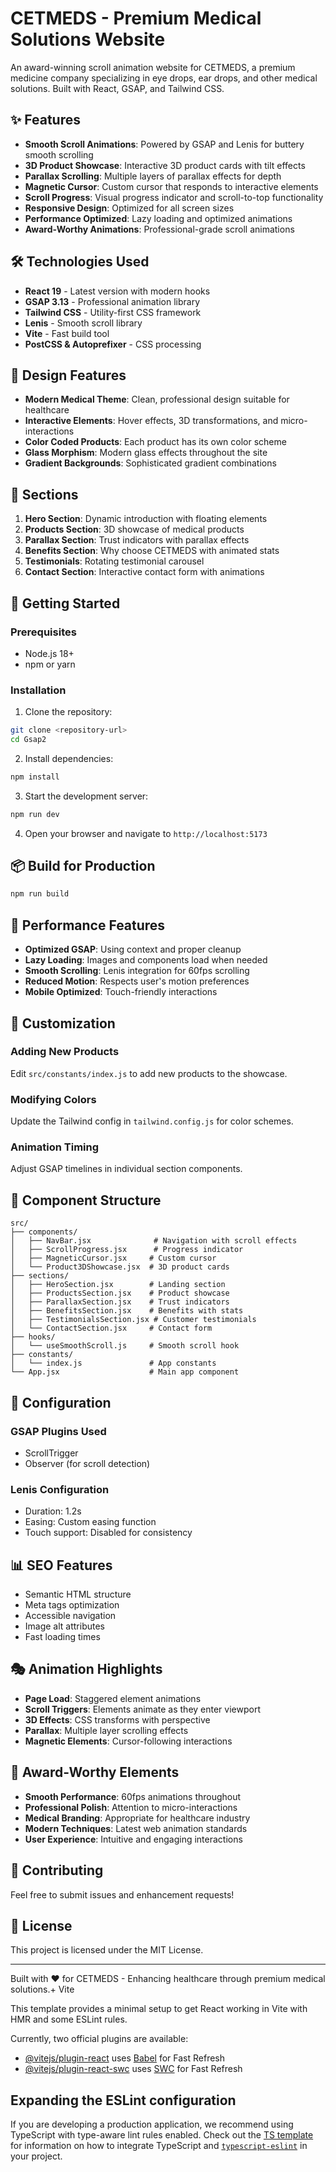 # CETMEDS - Premium Medical Solutions Website

An award-winning scroll animation website for CETMEDS, a premium medicine company specializing in eye drops, ear drops, and other medical solutions. Built with React, GSAP, and Tailwind CSS.

## ✨ Features

- **Smooth Scroll Animations**: Powered by GSAP and Lenis for buttery smooth scrolling
- **3D Product Showcase**: Interactive 3D product cards with tilt effects
- **Parallax Scrolling**: Multiple layers of parallax effects for depth
- **Magnetic Cursor**: Custom cursor that responds to interactive elements
- **Scroll Progress**: Visual progress indicator and scroll-to-top functionality
- **Responsive Design**: Optimized for all screen sizes
- **Performance Optimized**: Lazy loading and optimized animations
- **Award-Worthy Animations**: Professional-grade scroll animations

## 🛠️ Technologies Used

- **React 19** - Latest version with modern hooks
- **GSAP 3.13** - Professional animation library
- **Tailwind CSS** - Utility-first CSS framework
- **Lenis** - Smooth scroll library
- **Vite** - Fast build tool
- **PostCSS & Autoprefixer** - CSS processing

## 🎨 Design Features

- **Modern Medical Theme**: Clean, professional design suitable for healthcare
- **Interactive Elements**: Hover effects, 3D transformations, and micro-interactions
- **Color Coded Products**: Each product has its own color scheme
- **Glass Morphism**: Modern glass effects throughout the site
- **Gradient Backgrounds**: Sophisticated gradient combinations

## 📱 Sections

1. **Hero Section**: Dynamic introduction with floating elements
2. **Products Section**: 3D showcase of medical products
3. **Parallax Section**: Trust indicators with parallax effects
4. **Benefits Section**: Why choose CETMEDS with animated stats
5. **Testimonials**: Rotating testimonial carousel
6. **Contact Section**: Interactive contact form with animations

## 🚀 Getting Started

### Prerequisites
- Node.js 18+ 
- npm or yarn

### Installation

1. Clone the repository:
```bash
git clone <repository-url>
cd Gsap2
```

2. Install dependencies:
```bash
npm install
```

3. Start the development server:
```bash
npm run dev
```

4. Open your browser and navigate to `http://localhost:5173`

## 📦 Build for Production

```bash
npm run build
```

## 🎯 Performance Features

- **Optimized GSAP**: Using context and proper cleanup
- **Lazy Loading**: Images and components load when needed
- **Smooth Scrolling**: Lenis integration for 60fps scrolling
- **Reduced Motion**: Respects user's motion preferences
- **Mobile Optimized**: Touch-friendly interactions

## 🎨 Customization

### Adding New Products
Edit `src/constants/index.js` to add new products to the showcase.

### Modifying Colors
Update the Tailwind config in `tailwind.config.js` for color schemes.

### Animation Timing
Adjust GSAP timelines in individual section components.

## 🧩 Component Structure

```
src/
├── components/
│   ├── NavBar.jsx              # Navigation with scroll effects
│   ├── ScrollProgress.jsx      # Progress indicator
│   ├── MagneticCursor.jsx     # Custom cursor
│   └── Product3DShowcase.jsx  # 3D product cards
├── sections/
│   ├── HeroSection.jsx        # Landing section
│   ├── ProductsSection.jsx    # Product showcase
│   ├── ParallaxSection.jsx    # Trust indicators
│   ├── BenefitsSection.jsx    # Benefits with stats
│   ├── TestimonialsSection.jsx # Customer testimonials
│   └── ContactSection.jsx     # Contact form
├── hooks/
│   └── useSmoothScroll.js     # Smooth scroll hook
├── constants/
│   └── index.js               # App constants
└── App.jsx                    # Main app component
```

## 🔧 Configuration

### GSAP Plugins Used
- ScrollTrigger
- Observer (for scroll detection)

### Lenis Configuration
- Duration: 1.2s
- Easing: Custom easing function
- Touch support: Disabled for consistency

## 📊 SEO Features

- Semantic HTML structure
- Meta tags optimization
- Accessible navigation
- Image alt attributes
- Fast loading times

## 🎭 Animation Highlights

- **Page Load**: Staggered element animations
- **Scroll Triggers**: Elements animate as they enter viewport
- **3D Effects**: CSS transforms with perspective
- **Parallax**: Multiple layer scrolling effects
- **Magnetic Elements**: Cursor-following interactions

## 🌟 Award-Worthy Elements

- **Smooth Performance**: 60fps animations throughout
- **Professional Polish**: Attention to micro-interactions
- **Medical Branding**: Appropriate for healthcare industry
- **Modern Techniques**: Latest web animation standards
- **User Experience**: Intuitive and engaging interactions

## 🤝 Contributing

Feel free to submit issues and enhancement requests!

## 📄 License

This project is licensed under the MIT License.

---

Built with ❤️ for CETMEDS - Enhancing healthcare through premium medical solutions.+ Vite

This template provides a minimal setup to get React working in Vite with HMR and some ESLint rules.

Currently, two official plugins are available:

- [@vitejs/plugin-react](https://github.com/vitejs/vite-plugin-react/blob/main/packages/plugin-react) uses [Babel](https://babeljs.io/) for Fast Refresh
- [@vitejs/plugin-react-swc](https://github.com/vitejs/vite-plugin-react/blob/main/packages/plugin-react-swc) uses [SWC](https://swc.rs/) for Fast Refresh

## Expanding the ESLint configuration

If you are developing a production application, we recommend using TypeScript with type-aware lint rules enabled. Check out the [TS template](https://github.com/vitejs/vite/tree/main/packages/create-vite/template-react-ts) for information on how to integrate TypeScript and [`typescript-eslint`](https://typescript-eslint.io) in your project.
